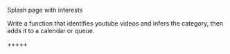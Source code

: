 Splash page with interests


Write a function that identifies youtube videos and infers the category, then adds it to a calendar or queue.

+++++